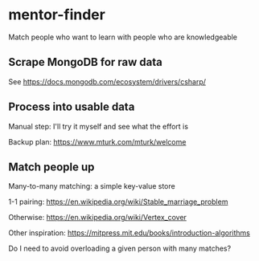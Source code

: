 # mentor-finder
Match people who want to learn with people who are knowledgeable

## Scrape MongoDB for raw data
See https://docs.mongodb.com/ecosystem/drivers/csharp/

## Process into usable data
Manual step: I'll try it myself and see what the effort is

Backup plan: https://www.mturk.com/mturk/welcome

## Match people up
Many-to-many matching: a simple key-value store

1-1 pairing: https://en.wikipedia.org/wiki/Stable_marriage_problem

Otherwise: https://en.wikipedia.org/wiki/Vertex_cover

Other inspiration: https://mitpress.mit.edu/books/introduction-algorithms

Do I need to avoid overloading a given person with many matches?
